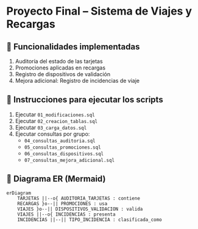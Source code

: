 # Proyecto Final – Sistema de Viajes y Recargas

## 📌 Funcionalidades implementadas

1. Auditoría del estado de las tarjetas
2. Promociones aplicadas en recargas
3. Registro de dispositivos de validación
4. Mejora adicional: Registro de incidencias de viaje

## 📂 Instrucciones para ejecutar los scripts

1. Ejecutar `01_modificaciones.sql`
2. Ejecutar `02_creacion_tablas.sql`
3. Ejecutar `03_carga_datos.sql`
4. Ejecutar consultas por grupo:
   - `04_consultas_auditoria.sql`
   - `05_consultas_promociones.sql`
   - `06_consultas_dispositivos.sql`
   - `07_consultas_mejora_adicional.sql`

## 📐 Diagrama ER (Mermaid)

```mermaid
erDiagram
    TARJETAS ||--o{ AUDITORIA_TARJETAS : contiene
    RECARGAS }o--|| PROMOCIONES : usa
    VIAJES }o--|| DISPOSITIVOS_VALIDACION : valida
    VIAJES ||--o{ INCIDENCIAS : presenta
    INCIDENCIAS ||--|| TIPO_INCIDENCIA : clasificada_como

